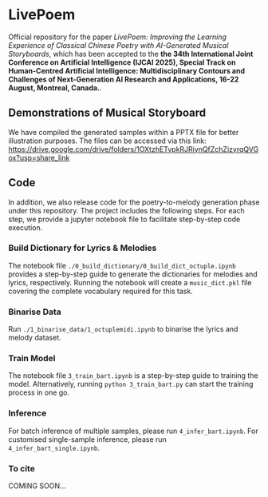 # LivePoem
Official repository for the paper *LivePoem: Improving the Learning Experience of Classical Chinese Poetry with AI-Generated Musical Storyboards*, which has been accepted to the **the 34th International Joint Conference on Artificial Intelligence (IJCAI 2025), Special Track on Human-Centred Artificial Intelligence: Multidisciplinary Contours and Challenges of Next-Generation AI Research and Applications, 16-22 August, Montreal, Canada.**.  

## Demonstrations of Musical Storyboard
We have compiled the generated samples within a PPTX file for better illustration purposes. The files can be accessed via this link: https://drive.google.com/drive/folders/1OXtzhETvpkRJRiynQfZchZizyrqQVGox?usp=share_link  

## Code
In addition, we also release code for the poetry-to-melody generation phase under this repository. The project includes the following steps. For each step, we provide a jupyter notebook file to facilitate step-by-step code execution. 

### Build Dictionary for Lyrics & Melodies
The notebook file `./0_build_dictionary/0_build_dict_octuple.ipynb` provides a step-by-step guide to generate the dictionaries for melodies and lyrics, respectively. Running the notebook will create a `music_dict.pkl` file covering the complete vocabulary required for this task.

### Binarise Data
Run `./1_binarise_data/1_octuplemidi.ipynb` to binarise the lyrics and melody dataset.

### Train Model
The notebook file `3_train_bart.ipynb` is a step-by-step guide to training the model. Alternatively, running `python 3_train_bart.py` can start the training process in one go.

### Inference
For batch inference of multiple samples, please run `4_infer_bart.ipynb`.
For customised single-sample inference, please run `4_infer_bart_single.ipynb`.

### To cite
COMING SOON...
